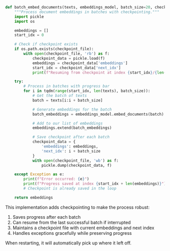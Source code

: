 

```python:batch_embedding.py
def batch_embed_documents(texts, embeddings_model, batch_size=20, checkpoint_file="embedding_checkpoint.pkl"):
    """Process document embeddings in batches with checkpointing."""
    import pickle
    import os

    embeddings = []
    start_idx = 0

    # Check if checkpoint exists
    if os.path.exists(checkpoint_file):
        with open(checkpoint_file, 'rb') as f:
            checkpoint_data = pickle.load(f)
            embeddings = checkpoint_data['embeddings']
            start_idx = checkpoint_data['next_idx']
            print(f"Resuming from checkpoint at index {start_idx}/{len(texts)}")

    try:
        # Process in batches with progress bar
        for i in tqdm(range(start_idx, len(texts), batch_size)):
            # Get the batch of texts
            batch = texts[i:i + batch_size]

            # Generate embeddings for the batch
            batch_embeddings = embeddings_model.embed_documents(batch)

            # Add to our list of embeddings
            embeddings.extend(batch_embeddings)

            # Save checkpoint after each batch
            checkpoint_data = {
                'embeddings': embeddings,
                'next_idx': i + batch_size
            }
            with open(checkpoint_file, 'wb') as f:
                pickle.dump(checkpoint_data, f)

    except Exception as e:
        print(f"Error occurred: {e}")
        print(f"Progress saved at index {start_idx + len(embeddings)}")
        # Checkpoint is already saved in the loop

    return embeddings
```

This implementation adds checkpointing to make the process robust:

1. Saves progress after each batch
2. Can resume from the last successful batch if interrupted
3. Maintains a checkpoint file with current embeddings and next index
4. Handles exceptions gracefully while preserving progress

When restarting, it will automatically pick up where it left off.
